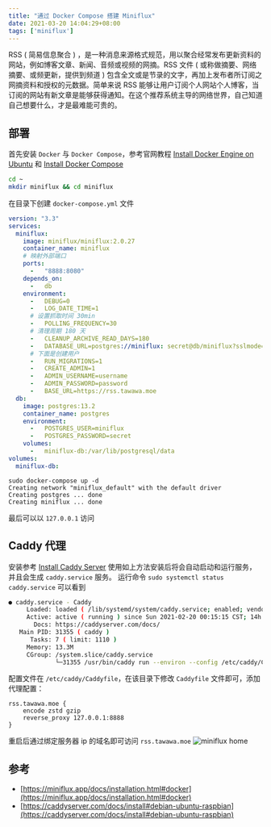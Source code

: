 ```yaml
---
title: "通过 Docker Compose 搭建 Miniflux"
date: 2021-03-20 14:04:29+08:00
tags: ['miniflux']
---
```


RSS ( 简易信息聚合 ) ，是一种消息来源格式规范，用以聚合经常发布更新资料的网站，例如博客文章、新闻、音频或视频的网摘。RSS 文件 ( 或称做摘要、网络摘要、或频更新，提供到频道 ) 包含全文或是节录的文字，再加上发布者所订阅之网摘资料和授权的元数据。简单来说 RSS 能够让用户订阅个人网站个人博客，当订阅的网站有新文章是能够获得通知。在这个推荐系统主导的网络世界，自己知道自己想要什么，才是最难能可贵的。

<!-- more -->

## 部署
首先安装 `Docker` 与 `Docker Compose`，参考官网教程 [Install Docker Engine on Ubuntu](https://docs.docker.com/engine/install/ubuntu/) 和 [Install Docker Compose](https://docs.docker.com/compose/install/)
```bash
cd ~
mkdir miniflux && cd miniflux
```
在目录下创建 `docker-compose.yml` 文件
```yml
version: "3.3"
services:
  miniflux:
    image: miniflux/miniflux:2.0.27
    container_name: miniflux
    # 映射外部端口
    ports:
      -   "8888:8080"
    depends_on:
      -   db
    environment:
      -   DEBUG=0
      -   LOG_DATE_TIME=1
      # 设置抓取时间 30min
      -   POLLING_FREQUENCY=30
      # 清理周期 180 天
      -   CLEANUP_ARCHIVE_READ_DAYS=180
      -   DATABASE_URL=postgres://miniflux: secret@db/miniflux?sslmode=disable
      # 下面是创建用户
      -   RUN_MIGRATIONS=1
      -   CREATE_ADMIN=1
      -   ADMIN_USERNAME=username
      -   ADMIN_PASSWORD=password
      -   BASE_URL=https://rss.tawawa.moe
  db:
    image: postgres:13.2
    container_name: postgres
    environment:
      -   POSTGRES_USER=miniflux
      -   POSTGRES_PASSWORD=secret
    volumes:
      -   miniflux-db:/var/lib/postgresql/data
volumes:
  miniflux-db:
```
```fish
sudo docker-compose up -d
Creating network "miniflux_default" with the default driver
Creating postgres ... done
Creating miniflux ... done
```
最后可以以 `127.0.0.1` 访问

## Caddy 代理
安装参考 [Install Caddy Server](https://caddyserver.com/docs/install#debian-ubuntu-raspbian)
使用如上方法安装后将会自动启动和运行服务，并且会生成 `caddy.service` 服务。
运行命令 `sudo systemctl status caddy.service` 可以看到
```bash
● caddy.service - Caddy
     Loaded: loaded ( /lib/systemd/system/caddy.service; enabled; vendor preset: enabled )
     Active: active ( running ) since Sun 2021-02-20 00:15:15 CST; 14h ago
       Docs: https://caddyserver.com/docs/
   Main PID: 31355 ( caddy )
      Tasks: 7 ( limit: 1110 )
     Memory: 13.3M
     CGroup: /system.slice/caddy.service
             └─31355 /usr/bin/caddy run --environ --config /etc/caddy/Caddyfile
```
配置文件在 `/etc/caddy/Caddyfile`，在该目录下修改 `Caddyfile` 文件即可，添加代理配置：
```
rss.tawawa.moe {
    encode zstd gzip
    reverse_proxy 127.0.0.1:8888
}
```
重启后通过绑定服务器 ip 的域名即可访问 `rss.tawawa.moe`
![miniflux home](https://cdn.jsdelivr.net/gh/GeeKaven/BlogAssets@v1.0.1/img/miniflux-start.png)

## 参考
-   [https://miniflux.app/docs/installation.html#docker](https://miniflux.app/docs/installation.html#docker)
-   [https://caddyserver.com/docs/install#debian-ubuntu-raspbian](https://caddyserver.com/docs/install#debian-ubuntu-raspbian)
